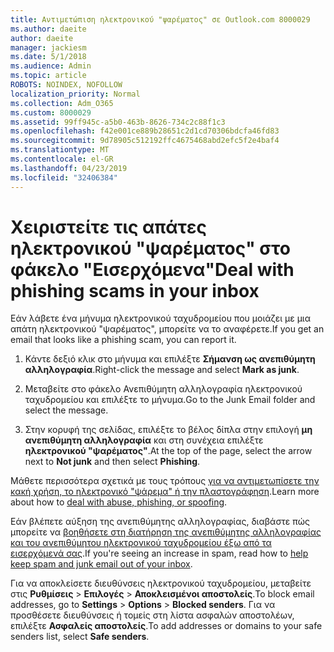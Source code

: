 ```yaml
---
title: Αντιμετώπιση ηλεκτρονικού "ψαρέματος" σε Outlook.com 8000029
ms.author: daeite
author: daeite
manager: jackiesm
ms.date: 5/1/2018
ms.audience: Admin
ms.topic: article
ROBOTS: NOINDEX, NOFOLLOW
localization_priority: Normal
ms.collection: Adm_O365
ms.custom: 8000029
ms.assetid: 99ff945c-a5b0-463b-8626-734c2c88f1c3
ms.openlocfilehash: f42e001ce889b28651c2d1cd70306bdcfa46fd83
ms.sourcegitcommit: 9d78905c512192ffc4675468abd2efc5f2e4baf4
ms.translationtype: MT
ms.contentlocale: el-GR
ms.lasthandoff: 04/23/2019
ms.locfileid: "32406384"
---
```

# <a name="deal-with-phishing-scams-in-your-inbox"></a><span data-ttu-id="c4c31-102">Χειριστείτε τις απάτες ηλεκτρονικού "ψαρέματος" στο φάκελο "Εισερχόμενα"</span><span class="sxs-lookup"><span data-stu-id="c4c31-102">Deal with phishing scams in your inbox</span></span>

<span data-ttu-id="c4c31-103">Εάν λάβετε ένα μήνυμα ηλεκτρονικού ταχυδρομείου που μοιάζει με μια απάτη ηλεκτρονικού "ψαρέματος", μπορείτε να το αναφέρετε.</span><span class="sxs-lookup"><span data-stu-id="c4c31-103">If you get an email that looks like a phishing scam, you can report it.</span></span>
  
1. <span data-ttu-id="c4c31-104">Κάντε δεξιό κλικ στο μήνυμα και επιλέξτε **Σήμανση ως ανεπιθύμητη αλληλογραφία**.</span><span class="sxs-lookup"><span data-stu-id="c4c31-104">Right-click the message and select **Mark as junk**.</span></span> 
    
2. <span data-ttu-id="c4c31-105">Μεταβείτε στο φάκελο Ανεπιθύμητη αλληλογραφία ηλεκτρονικού ταχυδρομείου και επιλέξτε το μήνυμα.</span><span class="sxs-lookup"><span data-stu-id="c4c31-105">Go to the Junk Email folder and select the message.</span></span>
    
3. <span data-ttu-id="c4c31-106">Στην κορυφή της σελίδας, επιλέξτε το βέλος δίπλα στην επιλογή **μη ανεπιθύμητη αλληλογραφία** και στη συνέχεια επιλέξτε **ηλεκτρονικού "ψαρέματος"**.</span><span class="sxs-lookup"><span data-stu-id="c4c31-106">At the top of the page, select the arrow next to **Not junk** and then select **Phishing**.</span></span> 
    
<span data-ttu-id="c4c31-107">Μάθετε περισσότερα σχετικά με τους τρόπους [για να αντιμετωπίσετε την κακή χρήση, το ηλεκτρονικό "ψάρεμα" ή την πλαστογράφηση](https://go.microsoft.com/fwlink/p/?linkid=873139).</span><span class="sxs-lookup"><span data-stu-id="c4c31-107">Learn more about how to [deal with abuse, phishing, or spoofing](https://go.microsoft.com/fwlink/p/?linkid=873139).</span></span>
  
<span data-ttu-id="c4c31-108">Εάν βλέπετε αύξηση της ανεπιθύμητης αλληλογραφίας, διαβάστε πώς μπορείτε να [βοηθήσετε στη διατήρηση της ανεπιθύμητης αλληλογραφίας και του ανεπιθύμητου ηλεκτρονικού ταχυδρομείου έξω από τα εισερχόμενά σας](https://go.microsoft.com/fwlink/p/?linkid=873140).</span><span class="sxs-lookup"><span data-stu-id="c4c31-108">If you're seeing an increase in spam, read how to [help keep spam and junk email out of your inbox](https://go.microsoft.com/fwlink/p/?linkid=873140).</span></span>
  
<span data-ttu-id="c4c31-109">Για να αποκλείσετε διευθύνσεις ηλεκτρονικού ταχυδρομείου, μεταβείτε στις **Ρυθμίσεις** \> **Επιλογές** \> **Αποκλεισμένοι αποστολείς**.</span><span class="sxs-lookup"><span data-stu-id="c4c31-109">To block email addresses, go to **Settings** \> **Options** \> **Blocked senders**.</span></span> <span data-ttu-id="c4c31-110">Για να προσθέσετε διευθύνσεις ή τομείς στη λίστα ασφαλών αποστολέων, επιλέξτε **Ασφαλείς αποστολείς**.</span><span class="sxs-lookup"><span data-stu-id="c4c31-110">To add addresses or domains to your safe senders list, select **Safe senders**.</span></span> 
  

